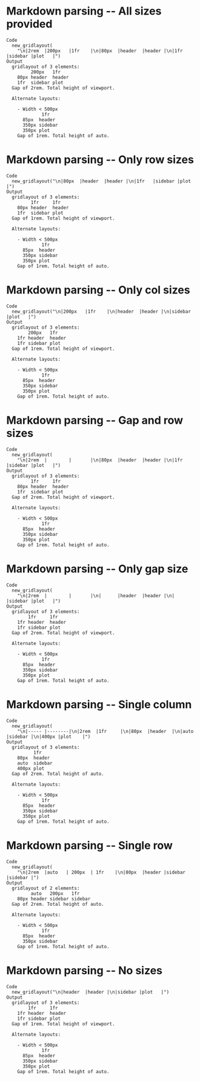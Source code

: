 # Markdown parsing -- All sizes provided

    Code
      new_gridlayout(
        "\n|2rem  |200px   |1fr    |\n|80px  |header  |header |\n|1fr   |sidebar |plot   |")
    Output
      gridlayout of 3 elements: 
             200px   1fr   
        80px header  header
        1fr  sidebar plot  
      Gap of 2rem. Total height of viewport.
      
      Alternate layouts:  
        
        - Width < 500px 
                 1fr    
          85px  header 
          350px sidebar
          350px plot   
        Gap of 1rem. Total height of auto.

# Markdown parsing -- Only row sizes

    Code
      new_gridlayout("\n|80px  |header  |header |\n|1fr   |sidebar |plot   |")
    Output
      gridlayout of 3 elements: 
             1fr     1fr   
        80px header  header
        1fr  sidebar plot  
      Gap of 1rem. Total height of viewport.
      
      Alternate layouts:  
        
        - Width < 500px 
                 1fr    
          85px  header 
          350px sidebar
          350px plot   
        Gap of 1rem. Total height of auto.

# Markdown parsing -- Only col sizes

    Code
      new_gridlayout("\n|200px   |1fr    |\n|header  |header |\n|sidebar |plot   |")
    Output
      gridlayout of 3 elements: 
            200px   1fr   
        1fr header  header
        1fr sidebar plot  
      Gap of 1rem. Total height of viewport.
      
      Alternate layouts:  
        
        - Width < 500px 
                 1fr    
          85px  header 
          350px sidebar
          350px plot   
        Gap of 1rem. Total height of auto.

# Markdown parsing -- Gap and row sizes

    Code
      new_gridlayout(
        "\n|2rem  |        |       |\n|80px  |header  |header |\n|1fr   |sidebar |plot   |")
    Output
      gridlayout of 3 elements: 
             1fr     1fr   
        80px header  header
        1fr  sidebar plot  
      Gap of 2rem. Total height of viewport.
      
      Alternate layouts:  
        
        - Width < 500px 
                 1fr    
          85px  header 
          350px sidebar
          350px plot   
        Gap of 1rem. Total height of auto.

# Markdown parsing -- Only gap size

    Code
      new_gridlayout(
        "\n|2rem  |        |       |\n|      |header  |header |\n|      |sidebar |plot   |")
    Output
      gridlayout of 3 elements: 
            1fr     1fr   
        1fr header  header
        1fr sidebar plot  
      Gap of 2rem. Total height of viewport.
      
      Alternate layouts:  
        
        - Width < 500px 
                 1fr    
          85px  header 
          350px sidebar
          350px plot   
        Gap of 1rem. Total height of auto.

# Markdown parsing -- Single column

    Code
      new_gridlayout(
        "\n|----- |--------|\n|2rem  |1fr     |\n|80px  |header  |\n|auto  |sidebar |\n|400px |plot    |")
    Output
      gridlayout of 3 elements: 
              1fr    
        80px  header 
        auto  sidebar
        400px plot   
      Gap of 2rem. Total height of auto.
      
      Alternate layouts:  
        
        - Width < 500px 
                 1fr    
          85px  header 
          350px sidebar
          350px plot   
        Gap of 1rem. Total height of auto.

# Markdown parsing -- Single row

    Code
      new_gridlayout(
        "\n|2rem  |auto   | 200px  | 1fr    |\n|80px  |header |sidebar |sidebar |")
    Output
      gridlayout of 2 elements: 
             auto   200px   1fr    
        80px header sidebar sidebar
      Gap of 2rem. Total height of auto.
      
      Alternate layouts:  
        
        - Width < 500px 
                 1fr    
          85px  header 
          350px sidebar
        Gap of 1rem. Total height of auto.

# Markdown parsing -- No sizes

    Code
      new_gridlayout("\n|header  |header |\n|sidebar |plot   |")
    Output
      gridlayout of 3 elements: 
            1fr     1fr   
        1fr header  header
        1fr sidebar plot  
      Gap of 1rem. Total height of viewport.
      
      Alternate layouts:  
        
        - Width < 500px 
                 1fr    
          85px  header 
          350px sidebar
          350px plot   
        Gap of 1rem. Total height of auto.

